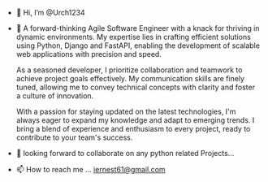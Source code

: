 - 👋 Hi, I’m @Urch1234
- 👀 A forward-thinking Agile Software Engineer with a knack for thriving in dynamic environments. My expertise lies in crafting efficient solutions using Python, Django and                FastAPI, enabling the development of scalable web applications with precision and speed.

    As a seasoned developer, I prioritize collaboration and teamwork to achieve project goals effectively. My communication skills are finely tuned, allowing me to convey technical        concepts with clarity and foster a culture of innovation.

    With a passion for staying updated on the latest technologies, I'm always eager to expand my knowledge and adapt to emerging trends. I bring a blend of experience and enthusiasm     to every project, ready to contribute to your team's success.
- 💞️ looking forward to collaborate on any python related Projects...
- 📫 How to reach me ... iernest61@gmail.com

<!---
Urch1234/Urch1234 is a ✨ special ✨ repository because its `README.md` (this file) appears on your GitHub profile.
You can click the Preview link to take a look at your changes.
--->
